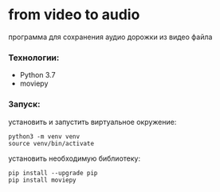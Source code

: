 # from video to audio
программа для сохранения аудио дорожки из видео файла

### Технологии:
- Python 3.7
- moviepy

### Запуск:
установить и запустить виртуальное окружение:
```
python3 -m venv venv
source venv/bin/activate
```

установить необходимую библиотеку:
```
pip install --upgrade pip
pip install moviepy
```
